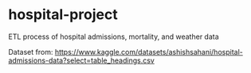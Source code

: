 # hospital-project

ETL process of hospital admissions, mortality, and weather data

Dataset from: https://www.kaggle.com/datasets/ashishsahani/hospital-admissions-data?select=table_headings.csv
